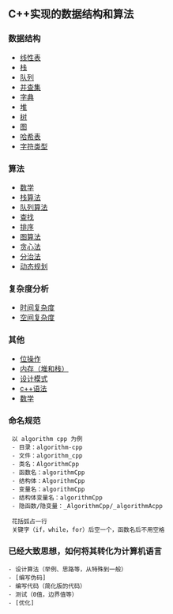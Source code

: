 ## C++实现的数据结构和算法
### 数据结构
 - [线性表](./DataStruct/List)
 - [栈](./DataStruct/Stack)
 - [队列](./DataStruct/Queue)
 - [并查集](./DataStruct/UnionFind)
 - [字典](./DataStruct/Dict)
 - [堆](./DataStruct/Heap)
 - [树](./DataStruct/Tree)
 - [图](./DataStruct/Graph)
 - [哈希表](./DataStruct/Hash)
 - [字符类型](./DataStruct/String)

### 算法
 - [数学](./Algorithms/math)
 - [栈算法](./Algorithms/stack)
 - [队列算法](./Algorithms/queue)
 - [查找](./Algorithms/search)
 - [排序](./Algorithms/sort)
 - [图算法](./Algorithms/graph)
 - [贪心法](./Algorithms/greedy_method)
 - [分治法](./Algorithms/divede_and_conquer_method)
 - [动态规划](./Algorithms/dynamic_programming)

### 复杂度分析
 - [时间复杂度](./Complexity/README.md)
 - [空间复杂度](./Complexity/README.md)

### 其他
 - [位操作](./Other/bit_operation/README.md)
 - [内存（堆和栈）]()
 - [设计模式]()
 - [c++语法](./Other/c++_grammar/README.md)
 - [数学](./Other/math/README.md)

### 命名规范
```
 以 algorithm cpp 为例
 - 目录：algorithm-cpp
 - 文件：algorithm_cpp
 - 类名：AlgorithmCpp
 - 函数名：algorithmCpp
 - 结构体：AlgorithmCpp
 - 变量名：algorithmCpp
 - 结构体变量名：algorithmCpp
 - 隐函数/隐变量：_AlgorithmCpp/_algorithmAcpp
 
 花括弧占一行
 关键字（if，while，for）后空一个，函数名后不用空格
```

### 已经大致思想，如何将其转化为计算机语言
```
- 设计算法（举例、思路等，从特殊到一般）
- [编写伪码]
- 编写代码（简化版的代码）
- 测试（0值，边界值等）
- [优化]
```
